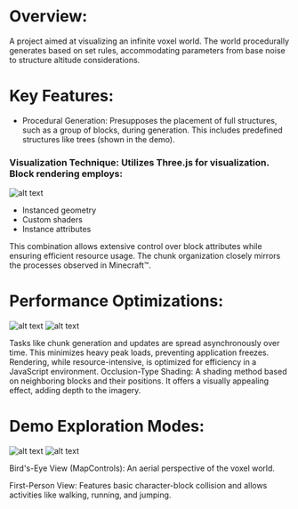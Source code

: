 # Overview:

A project aimed at visualizing an infinite voxel world. The world procedurally generates based on set rules, accommodating parameters from base noise to structure altitude considerations.

# Key Features:

- Procedural Generation: Presupposes the placement of full structures, such as a group of blocks, during generation. This includes predefined structures like trees (shown in the demo).

### Visualization Technique: Utilizes Three.js for visualization. Block rendering employs:

![alt text](assets/docs/image/brickscape_003.png "Chunk rendering including empty blocks")

- Instanced geometry
- Custom shaders
- Instance attributes
  
This combination allows extensive control over block attributes while ensuring efficient resource usage.
The chunk organization closely mirrors the processes observed in Minecraft™.

# Performance Optimizations:

![alt text](assets/docs/image/brickscape_004.gif "Chunks Loading")
![alt text](assets/docs/image/brickscape_005.gif "Chunks Loading")

Tasks like chunk generation and updates are spread asynchronously over time. This minimizes heavy peak loads, preventing application freezes.
Rendering, while resource-intensive, is optimized for efficiency in a JavaScript environment.
Occlusion-Type Shading: A shading method based on neighboring blocks and their positions. It offers a visually appealing effect, adding depth to the imagery.

# Demo Exploration Modes:

![alt text](assets/docs/image/brickscape_001.png "Bird's-Eye View")
![alt text](assets/docs/image/brickscape_002.png "First-Person View")

Bird's-Eye View (MapControls): An aerial perspective of the voxel world.



First-Person View: Features basic character-block collision and allows activities like walking, running, and jumping.
